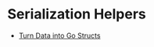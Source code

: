 # Serialization Helpers

* [Turn Data into Go Structs](https://gist.github.com/miku/39e4273d15abfd7e4297071338da3349)